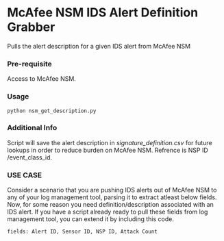 # McAfee NSM IDS Alert Definition Grabber
Pulls the alert description for a given IDS alert from McAfee NSM  

### Pre-requisite
Access to McAfee NSM.

### Usage
```
python nsm_get_description.py
```

### Additional Info
Script will save the alert description in *signature_definition.csv* for future lookups in order to reduce burden on McAfee NSM. Refrence is NSP ID /event_class_id.

### USE CASE
Consider a scenario that you are pushing IDS alerts out of McAfee NSM to any of your log management tool, parsing it to extract atleast below fields. Now, for some reason you need definition/description associated with an IDS alert. If you have a script already ready to pull these fields from log management tool, you can extend it by including this code.
```
fields: Alert ID, Sensor ID, NSP ID, Attack Count
```